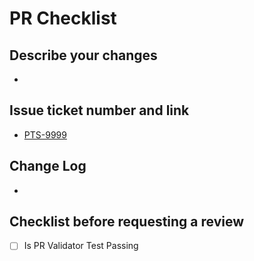 # PR Checklist

## Describe your changes

-

## Issue ticket number and link

- [PTS-9999](https://uchhal.atlassian.net/browse/PTS-9999)

## Change Log

-

## Checklist before requesting a review

- [ ] Is PR Validator Test Passing
